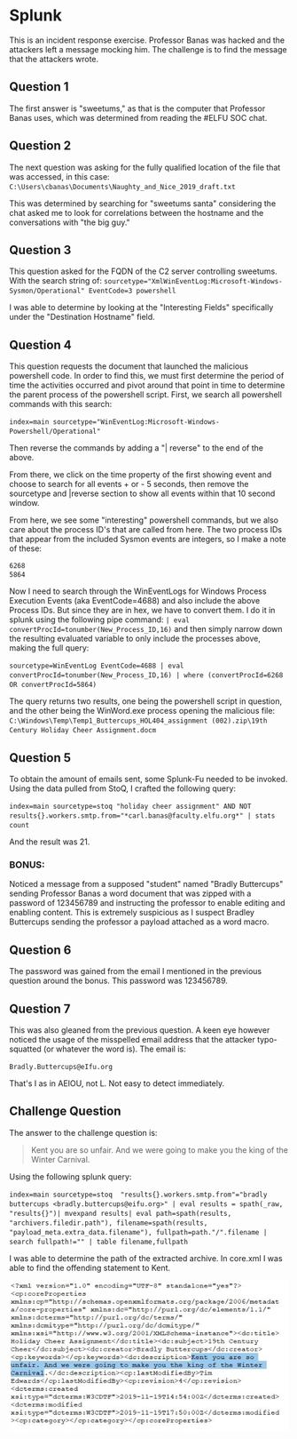 # Splunk

This is an incident response exercise. Professor Banas was hacked and the
attackers left a message mocking him. The challenge is to find the message
that the attackers wrote. 

## Question 1 

The first answer is "sweetums," as that is the computer that Professor Banas
uses, which was determined from reading the #ELFU SOC chat.  

## Question 2 

The next question was asking for the fully qualified location of the file
that was accessed, in this case: `C:\Users\cbanas\Documents\Naughty_and_Nice_2019_draft.txt`

This was determined by searching for "sweetums santa" considering the chat
asked me to look for correlations between the hostname and the conversations
with "the big guy."  

## Question 3 

This question asked for the FQDN of the C2 server controlling sweetums. With
the search string of: `sourcetype="XmlWinEventLog:Microsoft-Windows-Sysmon/Operational" EventCode=3 powershell`

I was able to determine by looking at the "Interesting Fields" specifically
under the "Destination Hostname" field. 

## Question 4 

This question requests the document that launched the malicious powershell code.
In order to find this, we must first determine the period of time the activities
occurred and pivot around that point in time to determine the parent process of
the powershell script. First, we search all powershell commands with this search: 

`index=main sourcetype="WinEventLog:Microsoft-Windows-Powershell/Operational"`

Then reverse the commands by adding a "| reverse" to the end of the above. 

From there, we click on the time property of the first showing event and choose
to search for all events + or - 5 seconds, then remove the sourcetype and
|reverse section to show all events within that 10 second window. 

From here, we see some "interesting" powershell commands, but we also care about
the process ID's that are called from here. The two process IDs that appear from
the included Sysmon events are integers, so I make a note of these: 

```
6268
5864
``` 

Now I need to search through the WinEventLogs for Windows Process Execution Events
(aka EventCode=4688) and also include the above Process IDs. But since they are in
hex, we have to convert them. I do it in splunk using the following pipe command:
`| eval convertProcId=tonumber(New_Process_ID,16)` and then simply narrow down the
resulting evaluated variable to only include the processes above, making the full
query: 

`sourcetype=WinEventLog EventCode=4688 | eval convertProcId=tonumber(New_Process_ID,16) | where (convertProcId=6268 OR convertProcId=5864)`

The query returns two results, one being the powershell script in question, and the
other being the WinWord.exe process opening the malicious file: `C:\Windows\Temp\Temp1_Buttercups_HOL404_assignment (002).zip\19th Century Holiday Cheer Assignment.docm`

## Question 5 

To obtain the amount of emails sent, some Splunk-Fu needed to be invoked. Using
the data pulled from StoQ, I crafted the following query: 

`index=main sourcetype=stoq "holiday cheer assignment" AND NOT results{}.workers.smtp.from="*carl.banas@faculty.elfu.org*" | stats count`

And the result was 21. 

### BONUS: 

Noticed a message from a supposed "student" named "Bradly Buttercups" sending
Professor Banas a word document that was zipped with a password of 123456789 and
instructing the professor to enable editing and enabling content. This is extremely
suspicious as I suspect Bradley Buttercups sending the professor a payload attached
as a word macro. 

## Question 6 

The password was gained from the email I mentioned in the previous question around
the bonus. This password was 123456789. 

## Question 7 

This was also gleaned from the previous question. A keen eye however noticed the
usage of the misspelled email address that the attacker typo-squatted (or whatever
the word is). The email is: 

`Bradly.Buttercups@eIfu.org`

That's I as in AEIOU, not L. Not easy to detect immediately. 

## Challenge Question 

The answer to the challenge question is: 

> Kent you are so unfair. And we were going to make you the king of the Winter Carnival. 

Using the following splunk query: 

`index=main sourcetype=stoq  "results{}.workers.smtp.from"="bradly buttercups <bradly.buttercups@eifu.org>" | eval results = spath(_raw, "results{}")| mvexpand results| eval path=spath(results, "archivers.filedir.path"), filename=spath(results, "payload_meta.extra_data.filename"), fullpath=path."/".filename | search fullpath!="" | table filename,fullpath`

I was able to determine the path of the extracted archive. In core.xml I was able to
find the offending statement to Kent.

![Splunk Output](../images/hhc-splunk.jpeg)
